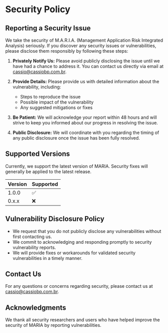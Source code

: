 # Security Policy

## Reporting a Security Issue

We take the security of M.A.R.I.A. (Management Application Risk Integrated Analysis) seriously. If you discover any security issues or vulnerabilities, please disclose them responsibly by following these steps:

1. **Privately Notify Us:** Please avoid publicly disclosing the issue until we have had a chance to address it. You can contact us directly via email at [cassio@cassiobp.com.br](mailto:cassio@cassiobp.com.br).

2. **Provide Details:** Please provide us with detailed information about the vulnerability, including:
   - Steps to reproduce the issue
   - Possible impact of the vulnerability
   - Any suggested mitigations or fixes

3. **Be Patient:** We will acknowledge your report within 48 hours and will strive to keep you informed about our progress in resolving the issue.

4. **Public Disclosure:** We will coordinate with you regarding the timing of any public disclosure once the issue has been fully resolved.

## Supported Versions

Currently, we support the latest version of MARIA. Security fixes will generally be applied to the latest release.

| Version | Supported          |
| ------- | ------------------ |
| 1.0.0   | :white_check_mark: |
| 0.x.x   | :x:                |

## Vulnerability Disclosure Policy

- We request that you do not publicly disclose any vulnerabilities without first contacting us.
- We commit to acknowledging and responding promptly to security vulnerability reports.
- We will provide fixes or workarounds for validated security vulnerabilities in a timely manner.

## Contact Us

For any questions or concerns regarding security, please contact us at [cassio@cassiobp.com.br](mailto:cassio@cassiobp.com.br).

## Acknowledgments

We thank all security researchers and users who have helped improve the security of MARIA by reporting vulnerabilities.
